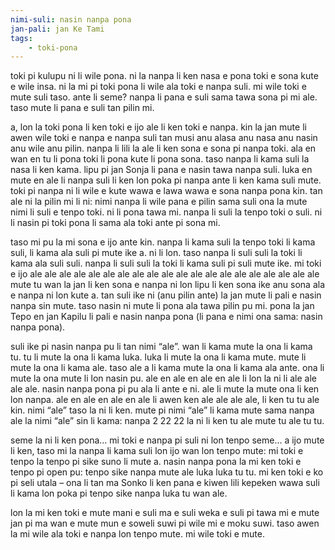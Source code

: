 ```yaml
---
nimi-suli: nasin nanpa pona
jan-pali: jan Ke Tami
tags:
	- toki-pona
---
```

toki pi kulupu ni li wile pona. ni la nanpa li ken nasa e pona toki e sona kute e wile insa. ni la mi pi toki pona li wile ala toki e nanpa suli. mi wile toki e mute suli taso. ante li seme? nanpa li pana e suli sama tawa sona pi mi ale. taso mute li pana e suli tan pilin mi.

a, lon la toki pona li ken toki e ijo ale li ken toki e nanpa. kin la jan mute li awen wile toki e nanpa e nanpa suli tan musi anu alasa anu nasa anu nasin anu wile anu pilin.
nanpa li lili la ale li ken sona e sona pi nanpa toki. ala en wan en tu li pona toki li pona kute li pona sona. taso nanpa li kama suli la nasa li ken kama. lipu pi jan Sonja li pana e nasin tawa nanpa suli. luka en mute en ale li nanpa suli li ken lon poka pi nanpa ante li ken kama suli mute. toki pi nanpa ni li wile e kute wawa e lawa wawa e sona nanpa pona kin. tan ale ni la pilin mi li ni: nimi nanpa li wile pana e pilin sama suli ona la mute nimi li suli e tenpo toki. ni li pona tawa mi. nanpa li suli la tenpo toki o suli. ni li nasin pi toki pona li sama ala toki ante pi sona mi.

taso mi pu la mi sona e ijo ante kin. nanpa li kama suli la tenpo toki li kama suli, li kama ala suli pi mute ike a. ni li lon. taso nanpa li suli suli la toki li kama ala suli suli. nanpa li suli suli la toki li kama suli pi suli mute ike.
mi toki e ijo ale ale ale ale ale ale ale ale ale ale ale ale ale ale ale ale ale ale ale ale mute tu wan la jan li ken sona e nanpa ni lon lipu li ken sona ike anu sona ala e nanpa ni lon kute a. tan suli ike ni (anu pilin ante) la jan mute li pali e nasin nanpa sin mute. taso nasin ni mute li pona ala tawa pilin pu mi. pona la jan Tepo en jan Kapilu li pali e nasin nanpa pona (li pana e nimi ona sama: nasin nanpa pona).

suli ike pi nasin nanpa pu li tan nimi “ale”. wan li kama mute la ona li kama tu. tu li mute la ona li kama luka. luka li mute la ona li kama mute. mute li mute la ona li kama ale. taso ale a li kama mute la ona li kama ala ante. ona li mute la ona mute li lon nasin pu. ale en ale en ale en ale li lon la ni li ale ale ale ale. nasin nanpa pona pi pu ala li ante e ni. ale li mute la mute ona li ken lon nanpa. ale en ale en ale en ale li awen ken ale ale ale ale, li ken tu tu ale kin. nimi “ale” taso la ni li ken. mute pi nimi “ale” li kama mute sama nanpa ale la nimi “ale” sin li kama: nanpa 2 22 22 la ni li ken tu ale mute tu ale tu tu.

seme la ni li ken pona… mi toki e nanpa pi suli ni lon tenpo seme… a ijo mute li ken, taso mi la nanpa li kama suli lon ijo wan lon tenpo mute: mi toki e tenpo la tenpo pi sike suno li mute a. nasin nanpa pona la mi ken toki e tenpo pi open pu: tenpo sike nanpa mute ale luka luka tu tu. mi ken toki e ko pi seli utala – ona li tan ma Sonko li ken pana e kiwen lili kepeken wawa suli li kama lon poka pi tenpo sike nanpa luka tu wan ale.

lon la mi ken toki e mute mani e suli ma e suli weka e suli pi tawa mi e mute jan pi ma wan e mute mun e soweli suwi pi wile mi e moku suwi. taso awen la mi wile ala toki e nanpa lon tenpo mute. mi wile toki e mute.
